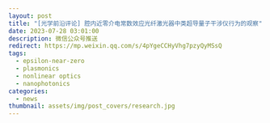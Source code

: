 ```yaml
---
layout: post
title: "[光学前沿评论] 腔内近零介电常数效应光纤激光器中类超导量子干涉仪行为的观察"
date: 2023-07-28 03:01:00
description: 微信公众号推送
redirect: https://mp.weixin.qq.com/s/4pYgeCCHyVhg7pzyQyMSsQ
tags:
  - epsilon-near-zero
  - plasmonics
  - nonlinear optics
  - nanophotonics
categories:
  - news
thumbnail: assets/img/post_covers/research.jpg
---
```

